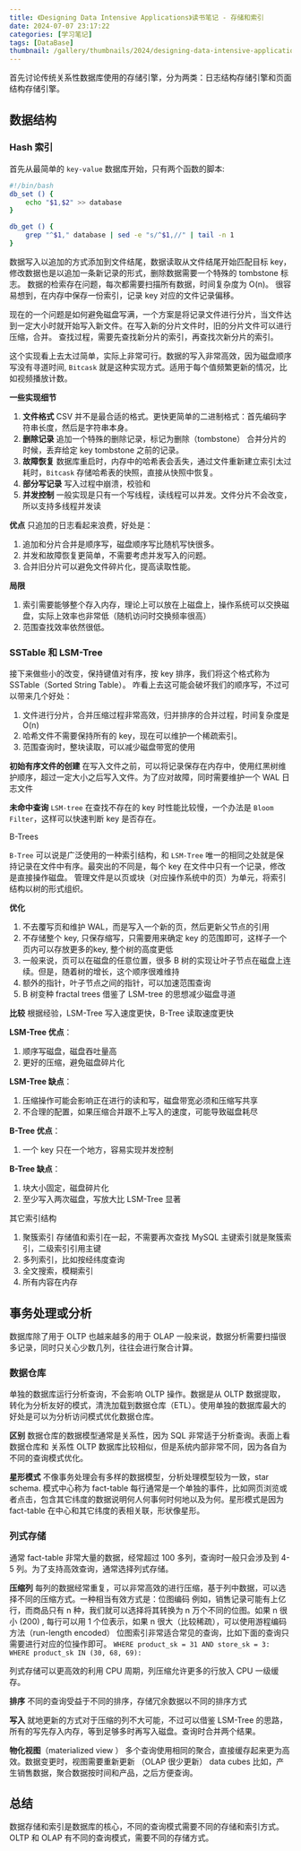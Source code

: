 ```yaml
---
title: 《Designing Data Intensive Applications》读书笔记 - 存储和索引
date: 2024-07-07 23:17:22
categories: [学习笔记]
tags: [DataBase]
thumbnail: /gallery/thumbnails/2024/designing-data-intensive-applications-book.png
---
```


首先讨论传统关系性数据库使用的存储引擎，分为两类：日志结构存储引擎和页面结构存储引擎。

<!-- more -->

## 数据结构

### Hash 索引

首先从最简单的 `key-value` 数据库开始，只有两个函数的脚本:

```bash
#!/bin/bash
db_set () {
    echo "$1,$2" >> database
}

db_get () {
    grep "^$1," database | sed -e "s/^$1,//" | tail -n 1
}
```

数据写入以追加的方式添加到文件结尾，数据读取从文件结尾开始匹配目标 key，修改数据也是以追加一条新记录的形式，删除数据需要一个特殊的 tombstone 标志。
数据的检索存在问题，每次都需要扫描所有数据，时间复杂度为 O(n)。 很容易想到，在内存中保存一份索引，记录 key 对应的文件记录偏移。

现在的一个问题是如何避免磁盘写满，一个方案是将记录文件进行分片，当文件达到一定大小时就开始写入新文件。在写入新的分片文件时，旧的分片文件可以进行压缩，合并。
查找过程，需要先查找新分片的索引，再查找次新分片的索引。

这个实现看上去太过简单，实际上非常可行。数据的写入非常高效，因为磁盘顺序写没有寻道时间, `Bitcask` 就是这种实现方式。适用于每个值频繁更新的情况，比如视频播放计数。

**一些实现细节**
1. **文件格式** CSV 并不是最合适的格式。更快更简单的二进制格式：首先编码字符串长度，然后是字符串本身。
2. **删除记录** 追加一个特殊的删除记录，标记为删除（tombstone） 合并分片的时候，丢弃给定 key tombstone 之前的记录。
3. **故障恢复** 数据库重启时，内存中的哈希表会丢失，通过文件重新建立索引太过耗时，`Bitcask` 存储哈希表的快照，直接从快照中恢复。
4. **部分写记录** 写入过程中崩溃，校验和
5. **并发控制** 一般实现是只有一个写线程，读线程可以并发。文件分片不会改变，所以支持多线程并发读

**优点**
只追加的日志看起来浪费，好处是：
1. 追加和分片合并是顺序写，磁盘顺序写比随机写快很多。
2. 并发和故障恢复更简单，不需要考虑并发写入的问题。
3. 合并旧分片可以避免文件碎片化，提高读取性能。

**局限** 
1. 索引需要能够整个存入内存，理论上可以放在上磁盘上，操作系统可以交换磁盘，实际上效率也非常低（随机访问时交换频率很高）
2. 范围查找效率依然很低。

### SSTable 和 LSM-Tree

接下来做些小的改变，保持键值对有序，按 key 排序，我们将这个格式称为 SSTable（Sorted String Table）。
咋看上去这可能会破坏我们的顺序写，不过可以带来几个好处：
1. 文件进行分片，合并压缩过程非常高效，归并排序的合并过程，时间复杂度是 O(n)
2. 哈希文件不需要保持所有的 key，现在可以维护一个稀疏索引。
3. 范围查询时，整块读取，可以减少磁盘带宽的使用


**初始有序文件的创建**
在写入文件之前，可以将记录保存在内存中，使用红黑树维护顺序，超过一定大小之后写入文件。为了应对故障，同时需要维护一个 WAL 日志文件

**未命中查询**
`LSM-tree` 在查找不存在的 key 时性能比较慢，一个办法是 `Bloom Filter`，这样可以快速判断 key 是否存在。


B-Trees

`B-Tree` 可以说是广泛使用的一种索引结构，和 `LSM-Tree` 唯一的相同之处就是保持记录在文件中有序。最突出的不同是，每个 key 在文件中只有一个记录，修改是直接操作磁盘。
管理文件是以页或块（对应操作系统中的页）为单元，将索引结构以树的形式组织。

**优化**

1. 不去覆写页和维护 WAL，而是写入一个新的页，然后更新父节点的引用
2. 不存储整个 key, 只保存缩写，只需要用来确定 key 的范围即可，这样子一个页内可以存放更多的key, 整个树的高度更低
3. 一般来说，页可以在磁盘的任意位置，很多 B 树的实现让叶子节点在磁盘上连续。但是，随着树的增长，这个顺序很难维持
4. 额外的指针，叶子节点之间的指针，可以加速范围查询
5. B 树变种 fractal trees 借鉴了 LSM-tree 的思想减少磁盘寻道

**比较**
根据经验，LSM-Tree 写入速度更快，B-Tree 读取速度更快

**LSM-Tree 优点**：
1. 顺序写磁盘，磁盘吞吐量高
2. 更好的压缩，避免磁盘碎片化

**LSM-Tree 缺点**：
1. 压缩操作可能会影响正在进行的读和写，磁盘带宽必须和压缩写共享
2. 不合理的配置，如果压缩合并跟不上写入的速度，可能导致磁盘耗尽

**B-Tree 优点**：
1. 一个 key 只在一个地方，容易实现并发控制

**B-Tree 缺点**：
1. 块大小固定，磁盘碎片化
2. 至少写入两次磁盘，写放大比 LSM-Tree 显著

其它索引结构
1. 聚簇索引 存储值和索引在一起，不需要再次查找 MySQL 主键索引就是聚簇索引，二级索引引用主键
2. 多列索引，比如按经纬度查询
3. 全文搜索，模糊索引
4. 所有内容在内存


## 事务处理或分析

数据库除了用于 OLTP 也越来越多的用于 OLAP 一般来说，数据分析需要扫描很多记录，同时只关心少数几列，往往会进行聚合计算。

### 数据仓库

单独的数据库运行分析查询，不会影响 OLTP 操作。数据是从 OLTP 数据提取，转化为分析友好的模式，清洗加载到数据仓库（ETL）。使用单独的数据库最大的好处是可以为分析访问模式优化数据仓库。

**区别**
数据仓库的数据模型通常是关系性，因为 SQL 非常适于分析查询。表面上看数据仓库和 关系性 OLTP 数据库比较相似，但是系统内部非常不同，因为各自为不同的查询模式优化。

**星形模式**
不像事务处理会有多样的数据模型，分析处理模型较为一致，star schema.
模式中心称为 fact-table 每行通常是一个单独的事件，比如网页浏览或者点击，包含其它纬度的数据说明何人何事何时何地以及为何。星形模式是因为 fact-table 在中心和其它纬度的表相关联，形状像星形。

### 列式存储
通常 fact-table  非常大量的数据，经常超过 100 多列，查询时一般只会涉及到 4-5 列。为了支持高效查询，通常选择列式存储。

**压缩列**
每列的数据经常重复，可以非常高效的进行压缩，基于列中数据，可以选择不同的压缩方式。一种相当有效方式是：位图编码
例如，销售记录可能有上亿行，而商品只有 n 种，我们就可以选择将其转换为 n 万个不同的位图。如果 n 很小 (200) , 每行可以用 1 个位表示，如果 n 很大（比较稀疏），可以使用游程编码方法（run-length encoded）
位图索引非常适合常见的查询，比如下面的查询只需要进行对应的位操作即可。
```WHERE product_sk = 31 AND store_sk = 3:```
```WHERE product_sk IN (30, 68, 69):```

列式存储可以更高效的利用 CPU 周期，列压缩允许更多的行放入 CPU 一级缓存。

**排序**
不同的查询受益于不同的排序，存储冗余数据以不同的排序方式

**写入**
就地更新的方式对于压缩的列不大可能，不过可以借鉴 LSM-Tree 的思路，所有的写先存入内存，等到足够多时再写入磁盘。查询时合并两个结果。

**物化视图**（materialized view ）
多个查询使用相同的聚合，直接缓存起来更为高效。数据变更时，视图需要重新更新 （OLAP 很少更新）
data cubes  比如，产生销售数据，聚合数据按时间和产品，之后方便查询。

## 总结
数据存储和索引是数据库的核心，不同的查询模式需要不同的存储和索引方式。OLTP 和 OLAP 有不同的查询模式，需要不同的存储方式。
